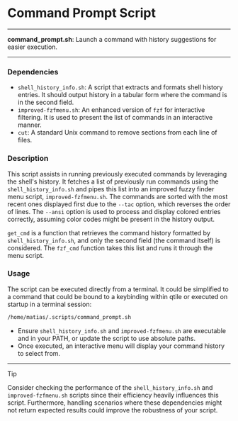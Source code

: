 # Command Prompt Script

---

**command_prompt.sh**: Launch a command with history suggestions for easier execution.

---

### Dependencies

- `shell_history_info.sh`: A script that extracts and formats shell history entries. It should output history in a tabular form where the command is in the second field.
- `improved-fzfmenu.sh`: An enhanced version of `fzf` for interactive filtering. It is used to present the list of commands in an interactive manner.
- `cut`: A standard Unix command to remove sections from each line of files.

### Description

This script assists in running previously executed commands by leveraging the shell's history. It fetches a list of previously run commands using the `shell_history_info.sh` and pipes this list into an improved fuzzy finder menu script, `improved-fzfmenu.sh`. The commands are sorted with the most recent ones displayed first due to the `--tac` option, which reverses the order of lines. The `--ansi` option is used to process and display colored entries correctly, assuming color codes might be present in the history output.

`get_cmd` is a function that retrieves the command history formatted by `shell_history_info.sh`, and only the second field (the command itself) is considered. The `fzf_cmd` function takes this list and runs it through the menu script.

### Usage

The script can be executed directly from a terminal. It could be simplified to a command that could be bound to a keybinding within qtile or executed on startup in a terminal session:

```bash
/home/matias/.scripts/command_prompt.sh
```

- Ensure `shell_history_info.sh` and `improved-fzfmenu.sh` are executable and in your PATH, or update the script to use absolute paths.
- Once executed, an interactive menu will display your command history to select from.

---

> [!TIP]  
> Consider checking the performance of the `shell_history_info.sh` and `improved-fzfmenu.sh` scripts since their efficiency heavily influences this script. Furthermore, handling scenarios where these dependencies might not return expected results could improve the robustness of your script.